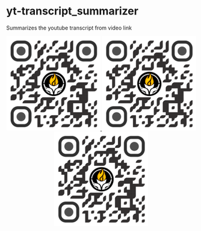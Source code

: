 # yt-transcript_summarizer
Summarizes the youtube transcript from video link


<p align="center">
  <a href="https://github.com/Krishnabh-Das">
  <img src="https://github.com/Krishnabh-Das/yt-transcript_summarizer/blob/9b4d8f16af47fff3aa3f5f2334089c44d2da9107/qrcode_92492580_cf98df6211e82160791867f62830b32e%20(3).png" width="250" alt="Image 1">
  </a>
  <a href="https://github.com/Krishnabh-Das">
  <img src="https://github.com/Krishnabh-Das/yt-transcript_summarizer/blob/9b4d8f16af47fff3aa3f5f2334089c44d2da9107/qrcode_92492580_cf98df6211e82160791867f62830b32e%20(3).png" width="250" alt="Image 2">
  </a>
  <a href="https://github.com/Krishnabh-Das">
  <img src="https://github.com/Krishnabh-Das/yt-transcript_summarizer/blob/9b4d8f16af47fff3aa3f5f2334089c44d2da9107/qrcode_92492580_cf98df6211e82160791867f62830b32e%20(3).png" width="250" alt="Image 3">
  </a>
</p>




